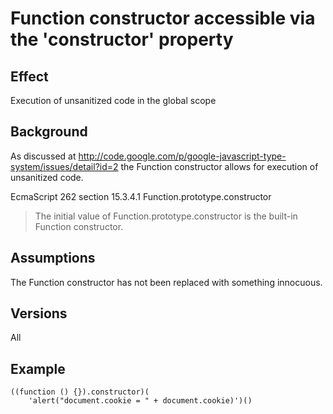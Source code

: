 # Function constructor accessible via the 'constructor' property #

## Effect ##
Execution of unsanitized code in the global scope


## Background ##
As discussed at http://code.google.com/p/google-javascript-type-system/issues/detail?id=2 the Function constructor allows for execution of unsanitized code.

EcmaScript 262 section 15.3.4.1 Function.prototype.constructor
> The initial value of Function.prototype.constructor is the built-in
> Function constructor.



## Assumptions ##
The Function constructor has not been replaced with something innocuous.


## Versions ##
All


## Example ##
```
((function () {}).constructor)(
    'alert("document.cookie = " + document.cookie)')()
```
